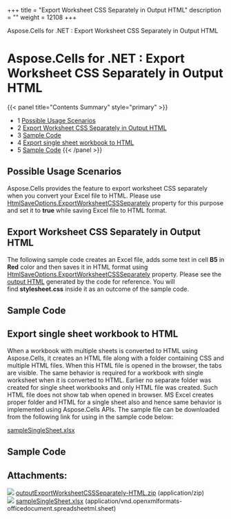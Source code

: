 +++
title = "Export Worksheet CSS Separately in Output HTML" 
description = "" 
weight = 12108 
+++

Aspose.Cells for .NET : Export Worksheet CSS Separately in Output HTML  

# Aspose.Cells for .NET : Export Worksheet CSS Separately in Output HTML


{{< panel title="Contents Summary" style="primary" >}}
*   1 [Possible Usage Scenarios](#ExportWorksheetCSSSeparatelyinOutputHTML-PossibleUsageScenarios)
*   2 [Export Worksheet CSS Separately in Output HTML](#ExportWorksheetCSSSeparatelyinOutputHTML-ExportWorksheetCSSSeparatelyinOutputHTML)
*   3 [Sample Code](#ExportWorksheetCSSSeparatelyinOutputHTML-SampleCode)
*   4 [Export single sheet workbook to HTML](#ExportWorksheetCSSSeparatelyinOutputHTML-ExportsinglesheetworkbooktoHTML)
*   5 [Sample Code](#ExportWorksheetCSSSeparatelyinOutputHTML-SampleCode.1)
{{< /panel >}}
 

## Possible Usage Scenarios

Aspose.Cells provides the feature to export worksheet CSS separately when you convert your Excel file to HTML. Please use [HtmlSaveOptions.ExportWorksheetCSSSeparately](https://apireference.aspose.com/net/cells/aspose.cells/htmlsaveoptions/properties/exportworksheetcssseparately) property for this purpose and set it to **true** while saving Excel file to HTML format.

## Export Worksheet CSS Separately in Output HTML

The following sample code creates an Excel file, adds some text in cell **B5** in **Red** color and then saves it in HTML format using [HtmlSaveOptions.ExportWorksheetCSSSeparately](https://apireference.aspose.com/net/cells/aspose.cells/htmlsaveoptions/properties/exportworksheetcssseparately) property. Please see the [output HTML](https://docs2.aspose.com/cells/net/attachments/60229044/60489766.zip) generated by the code for reference. You will find **stylesheet.css** inside it as an outcome of the sample code.

## Sample Code

## Export single sheet workbook to HTML

When a workbook with multiple sheets is converted to HTML using Aspose.Cells, it creates an HTML file along with a folder containing CSS and multiple HTML files. When this HTML file is opened in the browser, the tabs are visible. The same behavior is required for a workbook with single worksheet when it is converted to HTML. Earlier no separate folder was created for single sheet workbooks and only HTML file was created. Such HTML file does not show tab when opened in browser. MS Excel creates proper folder and HTML for a single sheet also and hence same behavior is implemented using Aspose.Cells APIs. The sample file can be downloaded from the following link for using in the sample code below:

[sampleSingleSheet.xlsx](https://docs2.aspose.com/cells/net/attachments/60229044/79527937.xlsx)  

## Sample Code

## Attachments:

![](https://docs2.aspose.com/cells/net/images/icons/bullet_blue.gif) [outputExportWorksheetCSSSeparately-HTML.zip](https://docs2.aspose.com/cells/net/attachments/60229044/60489766.zip) (application/zip)  
![](https://docs2.aspose.com/cells/net/images/icons/bullet_blue.gif) [sampleSingleSheet.xlsx](https://docs2.aspose.com/cells/net/attachments/60229044/79527937.xlsx) (application/vnd.openxmlformats-officedocument.spreadsheetml.sheet)  

